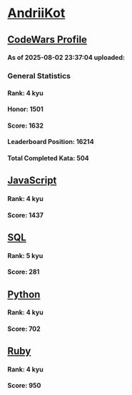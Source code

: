 # [AndriiKot](https://www.codewars.com/users/AndriiKot)

## [CodeWars Profile](https://www.codewars.com/users/AndriiKot)

#### As of 2025-08-02 23:37:04 uploaded:

### General Statistics

#### Rank: 4 kyu

#### Honor: 1501

#### Score: 1632

#### Leaderboard Position: 16214

#### Total Completed Kata: 504



## [JavaScript](https://github.com/AndriiKot/JavaScript__CodeWars)

#### Rank: 4 kyu

#### Score: 1437


## [SQL](https://github.com/AndriiKot/SQL__CodeWars)

#### Rank: 5 kyu

#### Score: 281


## [Python](https://github.com/AndriiKot/Python__CodeWars)

#### Rank: 4 kyu

#### Score: 702


## [Ruby](https://github.com/AndriiKot/Ruby__CodeWars)

#### Rank: 4 kyu

#### Score: 950

